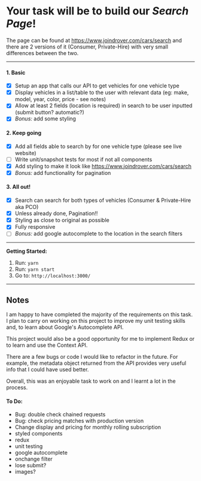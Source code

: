 # Your task will be to build our *Search Page*!

The page can be found at https://www.joindrover.com/cars/search and there are 2 
versions of it (Consumer, Private-Hire) with very small differences between the 
two.

----
 
#### 1. Basic

- [x] Setup an app that calls our API to get vehicles for one vehicle type
- [x] Display vehicles in a list/table to the user with relevant data (eg: make, 
model, year, color, price - see notes)
- [x] Allow at least 2 fields (location is required) in search to be user inputted 
(submit button? automatic?)
- [x] *Bonus:* add some styling

#### 2. Keep going

- [x] Add all fields able to search by for one vehicle type (please see live website)
- [ ] Write unit/snapshot tests for most if not all components
- [x] Add styling to make it look like https://www.joindrover.com/cars/search
- [x] *Bonus:* add functionality for pagination

#### 3. All out!

- [x] Search can search for both types of vehicles (Consumer & Private-Hire aka PCO)
- [x] Unless already done, Pagination!!
- [x] Styling as close to original as possible
- [x] Fully responsive
- [ ] *Bonus:* add google autocomplete to the location in the search filters

---- 

**Getting Started:**
 1. Run: `yarn`
 2. Run: `yarn start`
 3. Go to: `http://localhost:3000/`

---- 

## Notes

I am happy to have completed the majority of the requirements on this task. I 
plan to carry on working on this project to improve my unit testing skills and,
to learn about Google's Autocomplete API. 

This project would also be a good opportunity for me to implement Redux or to 
learn and use the Context API. 

There are a few bugs or code I would like to refactor in the future. For example,
the metadata object returned from the API provides very useful info that I could
have used better.

Overall, this was an enjoyable task to work on and I learnt a lot in the process.

#### To Do:
- Bug: double check chained requests
- Bug: check pricing matches with production version
- Change display and pricing for monthly rolling subscription
- styled components
- redux
- unit testing
- google autocomplete
- onchange filter
- lose submit?
- images?
